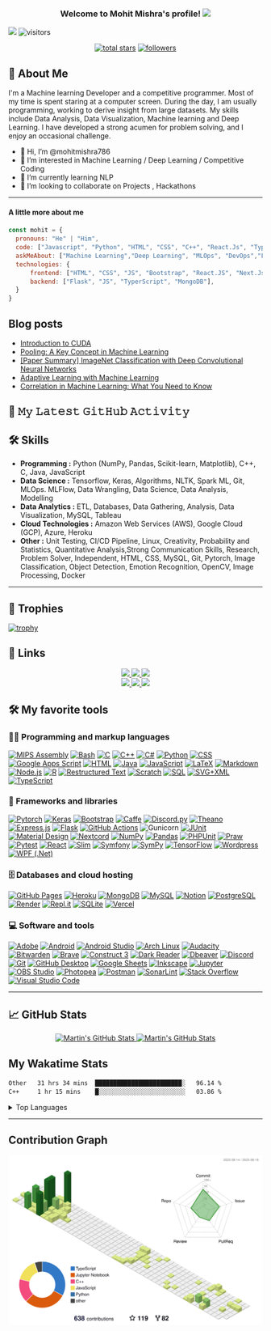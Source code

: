 <h3 align="center">
  Welcome  to Mohit Mishra's profile!
  <img src="https://media.giphy.com/media/hvRJCLFzcasrR4ia7z/giphy.gif" width="28">
</h3>

![](https://komarev.com/ghpvc/?username=mohitmishra786&color=green)
![visitors](https://vbr.wocr.tk/badge?page_id=mohitmishra786.mohitmishra786&color=00cf00)
<!--

<p align="center">
  <a align="center" href="https://github.com/DenverCoder1/readme-typing-svg"><img src="https://readme-typing-svg.herokuapp.com?&font=IBM+Plex+Sans&color=F72EE2&size=25&lines=Welcome+to+my+GitHub+Profile!;I'm+a+Machine+Learning+Developer;I'm+a+Competitive+Programmer;I'm+a+DevOps+Enthusiast" /></a>
</p>

## 🔔 𝙼𝚢 𝙻𝚊𝚝𝚎𝚜𝚝 𝙶𝚒𝚝𝙷𝚞𝚋 𝙼𝚎𝚝𝚛𝚒𝚌𝚜
![Metrics](https://metrics.lecoq.io/mohitmishra786?template=classic&base.header=0&gists=1&lines=1&config.timezone=America%2FToronto)


<p>I am a Machine Learning Developer, I'm a Competitive Programmer, I also like to write blogs over <a href="https://medium.com/@mohitmishra786">Medium</a> </p>
<img align="right" src="https://media.giphy.com/media/M9gbBd9nbDrOTu1Mqx/giphy.gif">


<!-- Social badges section -->
<!-- Badges with custom icons - https://github.com/mohitmishra786/custom-icon-badges -->
<!-- View counter - https://github.com/mohitmishra786/Simple-View-Counter -->
<p align="center">
  <a href="https://github.com/mohitmishra786?tab=repositories&sort=stargazers">
    <img alt="total stars" title="Total stars on GitHub" src="https://custom-icon-badges.demolab.com/github/stars/mohitmishra786?color=55960c&style=for-the-badge&labelColor=488207&logo=star"/></a>
  <a href="https://github.com/mohitmishra786?tab=followers">
    <img alt="followers" title="Follow me on Github" src="https://custom-icon-badges.demolab.com/github/followers/mohitmishra786?color=236ad3&labelColor=1155ba&style=for-the-badge&logo=person-add&label=Follow&logoColor=white"/></a>
</p>

## 🚀 About Me

I'm a Machine learning Developer and a competitive programmer. Most of my time is spent staring at a computer screen. During the day, I am usually programming, working to derive insight from large datasets. My skills include Data Analysis, Data Visualization, Machine learning and Deep Learning. I have developed a strong acumen for problem solving, and I enjoy an occasional challenge.

- 👋 Hi, I’m @mohitmishra786
- 👀 I’m interested in Machine Learning / Deep Learning / Competitive Coding
- 🌱 I’m currently learning NLP
- 💞️ I’m looking to collaborate on Projects , Hackathons

---

#### A little more about me
```javascript
const mohit = {
  pronouns: "He" | "Him",
  code: ["Javascript", "Python", "HTML", "CSS", "C++", "React.Js", "TyperScript", "Next.Js"],
  askMeAbout: ["Machine Learning","Deep Learning", "MLOps", "DevOps","Frontend Dev", "Python", "Flask" , "Competitive Programming", "MongoDB", "SQL",  "MySQL"],
  technologies: {
      frontend: ["HTML", "CSS", "JS", "Bootstrap", "React.JS", "Next.Js", "Tailwind CSS"],
      backend: ["Flask", "JS", "TyperScript", "MongoDB"],
  }
}
```
## Blog posts
<!-- BLOG-POST-LIST:START -->
- [Introduction to CUDA](https://pub.aimind.so/introduction-to-cuda-bc7331f0f987?source=rss-678bb511886d------2)
- [Pooling: A Key Concept in Machine Learning](https://mohitmishra786687.medium.com/pooling-a-key-concept-in-machine-learning-81c05dcbce98?source=rss-678bb511886d------2)
- [[Paper Summary] ImageNet Classification with Deep Convolutional Neural Networks](https://mohitmishra786687.medium.com/paper-summary-imagenet-classification-with-deep-convolutional-neural-networks-543145f29f58?source=rss-678bb511886d------2)
- [Adaptive Learning with Machine Learning](https://mohitmishra786687.medium.com/adaptive-learning-with-machine-learning-18b9a8a1e0a7?source=rss-678bb511886d------2)
- [Correlation in Machine Learning: What You Need to Know](https://mohitmishra786687.medium.com/correlation-in-machine-learning-what-you-need-to-know-6be28903c04?source=rss-678bb511886d------2)
<!-- BLOG-POST-LIST:END -->

## 🔔 𝙼𝚢 𝙻𝚊𝚝𝚎𝚜𝚝 𝙶𝚒𝚝𝙷𝚞𝚋 𝙰𝚌𝚝𝚒𝚟𝚒𝚝𝚢
<!--START_SECTION:activity-->
<!--END_SECTION:activity-->

## 🛠 Skills

- **Programming :** Python (NumPy, Pandas, Scikit-learn, Matplotlib), C++, C, Java, JavaScript
- **Data Science :** Tensorflow, Keras, Algorithms, NLTK, Spark ML, Git, MLOps. MLFlow, Data Wrangling, Data Science,
Data Analysis, Modelling
- **Data Analytics :** ETL, Databases, Data Gathering, Analysis, Data Visualization, MySQL, Tableau
- **Cloud Technologies :** Amazon Web Services (AWS), Google Cloud (GCP), Azure, Heroku
- **Other :** Unit Testing, CI/CD Pipeline, Linux, Creativity, Probability and Statistics, Quantitative Analysis,Strong
Communication Skills, Research, Problem Solver, Independent, HTML, CSS, MySQL, Git, Pytorch, Image Classification,
Object Detection, Emotion Recognition, OpenCV, Image Processing, Docker

---


## 🚀 Trophies

[![trophy](https://github-profile-trophy.vercel.app/?username=mohitmishra786&theme=onedark)](https://github.com/mohitmishra786/github-profile-trophy)

## 🔗 Links

<p align="center">

  <a href="https://twitter.com/chessMan786" target="_blank" rel="noopener noreferrer">
    <img src="https://img.shields.io/badge/Twitter-Mohit%20Mishra-blue?logo=twitter&logoColor=blue&color=blue" />
 </a>

  <a href="https://gitlab.com/mohitmishra786" target="_blank" rel="noopener noreferrer">
    <img src="https://img.shields.io/badge/GitLab-mohitmishra786-orange?logo=gitlab&logoColor=orange&color=orange" />
  </a>

  <a href="https://stackoverflow.com/users/9848114/duke786" target="_blank" rel="noopener noreferrer">
    <img src="https://img.shields.io/badge/StackOverflow-duke786-orange?logo=stackoverflow&logoColor=orange&color=purple" />
  </a>
  </br>
  <a href="https://www.linkedin.com/in/mohit-mishra-5b3492204/" target="_blank" rel="noopener noreferrer">
    <img src="https://img.shields.io/badge/LinkedIn-Mohit%20Mishra-yellow?logo=linkedin&logoColor=blue&color=yellow" />
  </a>
  <a href="https://mohitmishra786687.medium.com/" target="_blank" rel="noopener noreferrer">
    <img src="https://img.shields.io/badge/Medium-mohitmishra786-green?logo=medium&logoColor=black&color=green" />
 </a>
 <a href="https://github.com/mohitmishra786" target="_blank" rel="noopener noreferrer">
    <img src="https://img.shields.io/badge/Github-mohitmishra786-red?logo=github&logoColor=red&color=red" />
 </a>
</p>

## 🛠️ My favorite tools

### 👨‍💻 Programming and markup languages

<p>
    <a href="https://github.com/search?q=user%3Amohitmishra786+language%3Aassembly"><img alt="MIPS Assembly" src="https://custom-icon-badges.demolab.com/badge/Assembly-525252.svg?logo=asm-hex&logoColor=white"></a>
    <a href="https://github.com/search?q=user%3Amohitmishra786+language%3Abash"><img alt="Bash" src="https://img.shields.io/badge/Bash-121011.svg?logo=gnu-bash&logoColor=white"></a>
    <a href="https://github.com/search?q=user%3Amohitmishra786+language%3Ac"><img alt="C" src="https://custom-icon-badges.demolab.com/badge/C-03599C.svg?logo=c-in-hexagon&logoColor=white"></a>
    <a href="https://github.com/search?q=user%3Amohitmishra786+language%3Acpp"><img alt="C++" src="https://custom-icon-badges.demolab.com/badge/C++-9C033A.svg?logo=cpp2&logoColor=white"></a>
    <a href="https://github.com/search?q=user%3Amohitmishra786+language%3Acsharp"><img alt="C#" src="https://custom-icon-badges.demolab.com/badge/C%23-68217A.svg?logo=cs2&logoColor=white"></a>
    <a href="https://github.com/search?q=user%3Amohitmishra786+language%3APython"><img alt="Python" src="https://custom-icon-badges.demolab.com/badge/Python-E39842.svg?logo=python&logoColor=white"></a>
    <a href="https://github.com/search?q=user%3Amohitmishra786+language%3Acss"><img alt="CSS" src="https://img.shields.io/badge/CSS-1572B6.svg?logo=css3&logoColor=white"></a>
    <a href="https://github.com/search?q=user%3Amohitmishra786+language%3Ags"><img alt="Google Apps Script" src="https://custom-icon-badges.demolab.com/badge/Google%20Apps%20Script-02569B.svg?logo=color-swatch&logoColor=white"></a>
    <a href="https://github.com/search?q=user%3Amohitmishra786+language%3Ahtml"><img alt="HTML" src="https://img.shields.io/badge/HTML-E34F26.svg?logo=html5&logoColor=white"></a>
    <a href="https://github.com/search?q=user%3ADenverCoder1+language%3Ajava"><img alt="Java" src="https://custom-icon-badges.demolab.com/badge/Java-007396.svg?logo=java&logoColor=white"></a>
    <a href="https://github.com/search?q=user%3ADenverCoder1+language%3Ajavascript"><img alt="JavaScript" src="https://img.shields.io/badge/JavaScript-F7DF1E.svg?logo=javascript&logoColor=black"></a>
    <a href="https://github.com/search?q=user%3ADenverCoder1+language%3Atex"><img alt="LaTeX" src="https://img.shields.io/badge/LaTeX-008080.svg?logo=LaTeX&logoColor=white"></a>
    <a href="https://github.com/search?q=user%3ADenverCoder1+language%3Amarkdown"><img alt="Markdown" src="https://img.shields.io/badge/Markdown-000000.svg?logo=markdown&logoColor=white"></a>
    <a href="https://github.com/search?q=user%3ADenverCoder1+language%3Ajavascript"><img alt="Node.js" src="https://img.shields.io/badge/Node.js-43853D.svg?logo=node.js&logoColor=white"></a>
    <a href="https://github.com/search?q=user%3Amohitmishra786+language%3Ar"><img alt="R" src="https://img.shields.io/badge/R-276DC3.svg?logo=r&logoColor=white"></a>
    <a href="https://github.com/search?q=user%3Amohitmishra786+language%3Arst"><img alt="Restructured Text" src="https://img.shields.io/badge/Restructured Text-3a4148.svg?logo=readthedocs&logoColor=white"></a>
    <a href="https://github.com/search?q=user%3mohitmishra786+language%3Ascratch"><img alt="Scratch" src="https://img.shields.io/badge/Scratch-4D97FF.svg?logo=scratch&logoColor=white"></a>
    <a href="https://github.com/search?q=user%3Amohitmishra786+language%3Asql"><img alt="SQL" src="https://custom-icon-badges.demolab.com/badge/SQL-025E8C.svg?logo=database&logoColor=white"></a>
    <a href="https://github.com/search?q=user%3Amohitmishra786+language%3Asvg"><img alt="SVG+XML" src="https://img.shields.io/badge/SVG%2BXML-e0982c.svg?logo=svg&logoColor=white"></a>
    <a href="https://github.com/search?q=user%3Amohitmishra786+language%3AtypeScript"><img alt="TypeScript" src="https://img.shields.io/badge/TypeScript-007ACC.svg?logo=typescript&logoColor=white"></a>
</p>

### 🧰 Frameworks and libraries

<p>
    <a href="#"><img alt="Pytorch" src="https://img.shields.io/badge/-Pytorch-00979D?logo=Pytorch&logoColor=white"></a>
    <a href="#"><img alt="Keras" src="https://custom-icon-badges.demolab.com/badge/Keras-3dacc2.svg?logo=Keras&logoColor=white"></a>
    <a href="#"><img alt="Bootstrap" src="https://img.shields.io/badge/Bootstrap-7952B3.svg?logo=bootstrap&logoColor=white"></a>
    <a href="#"><img alt="Caffe" src="https://img.shields.io/badge/-Caffe-E8E8E8?logo=caffe&logoColor=black"></a>
    <a href="#"><img alt="Discord.py" src="https://custom-icon-badges.demolab.com/badge/Discord.py-0d1620.svg?logo=dpy"></a>
    <a href="#"><img alt="Theano" src="https://img.shields.io/badge/Theano-20232e.svg?logo=theano&logoColor=white"></a>
    <a href="#"><img alt="Express.js" src="https://img.shields.io/badge/Express.js-404d59.svg?logo=express&logoColor=white"></a>
    <a href="#"><img alt="Flask" src="https://img.shields.io/badge/Flask-000000.svg?logo=flask&logoColor=white"></a>
    <a href="#"><img alt="GitHub Actions" src="https://img.shields.io/badge/GitHub%20Actions-2671E5.svg?logo=github%20actions&logoColor=white"></a>
    <a href"#"><img alt="Gunicorn" src="https://img.shields.io/badge/-Gunicorn-499848.svg?logo=gunicorn&logoColor=white"></a>
    <a href="#"><img alt="JUnit" src="https://custom-icon-badges.demolab.com/badge/JUnit-25A162.svg?logo=check-circle&logoColor=white"></a>
    <a href="#"><img alt="Material Design" src="https://img.shields.io/badge/Material%20Design-0081CB.svg?logo=material-design&logoColor=white"></a>
    <a href="#"><img alt="Nextcord" src="https://custom-icon-badges.demolab.com/badge/Nextcord-0d1620.svg?logo=nextcord"></a>
    <a href="#"><img alt="NumPy" src="https://img.shields.io/badge/Numpy-013243.svg?logo=numpy&logoColor=white"></a>
    <a href="#"><img alt="Pandas" src="https://img.shields.io/badge/Pandas-150458.svg?logo=pandas&logoColor=white"></a>
    <a href="#"><img alt="PHPUnit" src="https://custom-icon-badges.demolab.com/badge/PHPUnit-366488.svg?logo=test-tube&logoColor=white"></a>
    <a href="#"><img alt="Praw" src="https://custom-icon-badges.demolab.com/badge/Praw-ff3c0c.svg?logo=praw"></a>
    <a href="#"><img alt="Pytest" src="https://img.shields.io/badge/Pytest-0A9EDC.svg?logo=pytest&logoColor=white"></a>
    <a href="#"><img alt="React" src="https://img.shields.io/badge/React-20232a.svg?logo=react&logoColor=%2361DAFB"></a>
    <a href="#"><img alt="Slim" src="https://custom-icon-badges.demolab.com/badge/Slim-74a045.svg?logo=slim-php"></a>
    <a href="#"><img alt="Symfony" src="https://img.shields.io/badge/Symfony-111111.svg?logo=symfony&logoColor=white"></a>
    <a href="#"><img alt="SymPy" src="https://img.shields.io/badge/Sympy-3B5526.svg?logo=sympy&logoColor=white"></a>
    <a href="#"><img alt="TensorFlow" src="https://img.shields.io/badge/TensorFlow-FF6F00.svg?logo=TensorFlow&logoColor=white"></a>
    <a href="#"><img alt="Wordpress" src="https://img.shields.io/badge/Wordpress-21759B?logo=wordpress&logoColor=white"></a>
    <a href="#"><img alt="WPF (.Net)" src="https://img.shields.io/badge/WPF-5C2D91?logo=.net&logoColor=white"></a>
</p>

### 🗄️ Databases and cloud hosting

<p>
    <a href="#"><img alt="GitHub Pages" src="https://img.shields.io/badge/GitHub%20Pages-327FC7.svg?logo=github&logoColor=white"></a>
    <a href="#"><img alt="Heroku" src="https://img.shields.io/badge/Heroku-430098.svg?logo=heroku&logoColor=white"></a>
    <a href="#"><img alt="MongoDB" src ="https://img.shields.io/badge/MongoDB-4ea94b.svg?logo=mongodb&logoColor=white"></a>
    <a href="#"><img alt="MySQL" src="https://img.shields.io/badge/MySQL-00f.svg?logo=mysql&logoColor=white"></a>
    <a href="#"><img alt="Notion" src="https://img.shields.io/badge/Notion-010101.svg?logo=notion&logoColor=white"></a>
    <a href="#"><img alt="PostgreSQL" src ="https://img.shields.io/badge/PostgreSQL-316192.svg?logo=postgresql&logoColor=white"></a>
    <a href="#"><img alt="Render" src="https://img.shields.io/badge/Render-00979D.svg?logo=render&logoColor=white"></a>
    <a href="#"><img alt="Repl.it" src="https://img.shields.io/badge/Repl.it-0D101E.svg?logo=Replit&logoColor=white"></a>
    <a href="#"><img alt="SQLite" src ="https://img.shields.io/badge/SQLite-07405e.svg?logo=sqlite&logoColor=white"></a>
    <a href="#"><img alt="Vercel" src="https://img.shields.io/badge/Vercel-000000.svg?logo=vercel&logoColor=white"></a>
</p>

### 💻 Software and tools

<p>
    <a href="#"><img alt="Adobe" src="https://img.shields.io/badge/Adobe-FF0000.svg?logo=adobe&logoColor=white"></a>
    <a href="#"><img alt="Android" src="https://img.shields.io/badge/Android-3DDC84?logo=android&logoColor=white"></a>
    <a href="#"><img alt="Android Studio" src="https://img.shields.io/badge/Android%20Studio-008678.svg?logo=android-studio&logoColor=white"></a>
    <a href="#"><img alt="Arch Linux" src="https://img.shields.io/badge/Arch%20Linux-1793D1.svg?logo=arch-linux&logoColor=white"></a>
    <a href="#"><img alt="Audacity" src="https://img.shields.io/badge/-Audacity-0000CC?logo=audacity&logoColor=white"></a>
    <a href="#"><img alt="Bitwarden" src="https://img.shields.io/badge/-Bitwarden-175DDC?logo=bitwarden&logoColor=white"></a>
    <a href="#"><img alt="Brave" src="https://img.shields.io/badge/-Brave-FB542B?logo=brave&logoColor=white"></a>
    <a href="#"><img alt="Construct 3" src="https://img.shields.io/badge/Construct%203-00b56a.svg?logo=construct-3&logoColor=white"></a>
    <a href="#"><img alt="Dark Reader" src="https://img.shields.io/badge/-Dark%20Reader-141E24?logo=dark-reader&logoColor=white"></a>
    <a href="#"><img alt="Dbeaver" src="https://custom-icon-badges.demolab.com/badge/-Dbeaver-372923?logo=dbeaver-mono&logoColor=white"></a>
    <a href="#"><img alt="Discord" src="https://img.shields.io/badge/-Discord-5865F2.svg?logo=discord&logoColor=white"></a>
    <a href="#"><img alt="Git" src="https://img.shields.io/badge/Git-F05033.svg?logo=git&logoColor=white"></a>
    <a href="#"><img alt="GitHub Desktop" src="https://img.shields.io/badge/GitHub%20Desktop-8034A9.svg?logo=github&logoColor=white"></a>
    <a href="#"><img alt="Google Sheets" src="https://img.shields.io/badge/Sheets-34A853.svg?logo=google%20sheets&logoColor=white"></a>
    <a href="#"><img alt="Inkscape" src="https://img.shields.io/badge/Inkscape-000000?logo=Inkscape&logoColor=white"></a>
    <a href="#"><img alt="Jupyter" src="https://img.shields.io/badge/Jupyter-F37626.svg?logo=Jupyter&logoColor=white"></a>
    <a href="#"><img alt="OBS Studio" src="https://img.shields.io/badge/-OBS-302E31?logo=obs-studio&logoColor=white"></a>
    <a href="#"><img alt="Photopea" src="https://img.shields.io/badge/Photopea-18A497?logo=photopea&logoColor=white"></a>
    <a href="#"><img alt="Postman" src="https://img.shields.io/badge/Postman-FF6C37?logo=postman&logoColor=white"></a>
    <a href="#"><img alt="SonarLint" src="https://img.shields.io/badge/-SonarLint-CB2029?logo=sonarlint&logoColor=white"></a>
    <a href="#"><img alt="Stack Overflow" src="https://img.shields.io/badge/-Stack%20Overflow-FE7A16?logo=stack-overflow&logoColor=white"></a>
    <a href="#"><img alt="Visual Studio Code" src="https://img.shields.io/badge/Visual%20Studio%20Code-0078d7.svg?logo=visual-studio-code&logoColor=white"></a>
</p>


---

## &#x1f4c8; GitHub Stats

<p align="center">
    <a href="https://github.com/MartinHeinz/MartinHeinz">
        <img width="49%" src="https://github-readme-stats.vercel.app/api?username=mohitmishra786&show_icons=true&count_private=true&title_color=ffffff&text_color=c9cacc&icon_color=2bbc8a&bg_color=1d1f21&custom_title=GitHub+Stats" alt="Martin's GitHub Stats" />
    </a>
    <a href="https://github.com/MartinHeinz/MartinHeinz">
        <img width="49%" src="https://github-readme-streak-stats.herokuapp.com/?user=mohitmishra786&theme=dark&show_icons=true&line_height=27&count_private=true&title_color=ffffff&text_color=c9cacc&icon_color=2bbc8a&bg_color=1d1f21" alt="Martin's GitHub Stats" />
    </a>
</p>

## My Wakatime Stats
<!--START_SECTION:waka-->

```txt
Other   31 hrs 34 mins  ████████████████████████░   96.14 %
C++     1 hr 15 mins    █░░░░░░░░░░░░░░░░░░░░░░░░   03.86 %
```

<!--END_SECTION:waka-->

<details>
  <summary>Top Languages</summary>
<br/>

<a href="https://github.com/MartinHeinz/MartinHeinz">
    <img align="center" src="https://github-readme-stats.vercel.app/api/top-langs/?username=mohitmishra786&hide=java,html,tex&title_color=ffffff&text_color=c9cacc&icon_color=2bbc8a&bg_color=1d1f21&langs_count=3" />
</a>

</details>

---

<!-- https://github.com/anuraghazra/github-readme-stats -->

## Contribution Graph

![](./profile-3d-contrib/profile-green-animate.svg)

<!-- [![Mohit's github activity graph](https://activity-graph.herokuapp.com/graph?username=mohitmishra786&theme=dracula)](https://github.com/mohitmishra786/github-readme-activity-graph)
 -->
